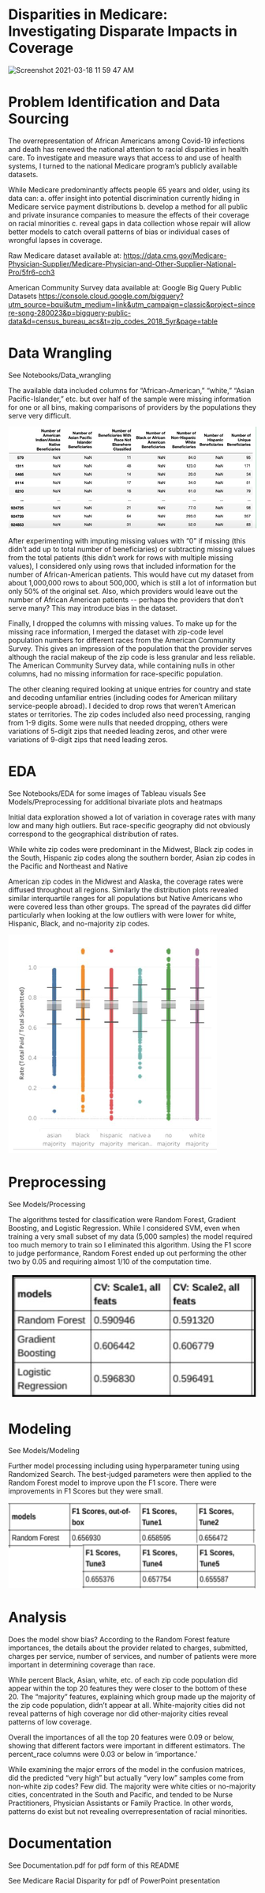 # Disparities in Medicare: Investigating Disparate Impacts in Coverage

![Screenshot 2021-03-18 11 59 47 AM](https://user-images.githubusercontent.com/64040862/111657204-97da7580-87e1-11eb-8b88-0183dd7883c9.png)

# Problem Identification and Data Sourcing

The overrepresentation of African Americans among Covid-19 infections and death has renewed the national attention to racial disparities in health care. To investigate and measure ways that access to and use of health systems, I turned to the national Medicare program’s publicly available datasets.

While Medicare predominantly affects people 65 years and older, using its data can:
a. offer insight into potential discrimination currently hiding in Medicare service payment distributions
b. develop a method for all public and private insurance companies to measure the effects of their coverage on racial minorities
c. reveal gaps in data collection whose repair will allow better models to catch overall patterns of bias or individual cases of wrongful lapses in coverage.

Raw Medicare dataset available at:
https://data.cms.gov/Medicare-Physician-Supplier/Medicare-Physician-and-Other-Supplier-National-Pro/5fr6-cch3

American Community Survey data available at:
Google Big Query Public Datasets
https://console.cloud.google.com/bigquery?utm_source=bqui&utm_medium=link&utm_campaign=classic&project=sincere-song-280023&p=bigquery-public-data&d=census_bureau_acs&t=zip_codes_2018_5yr&page=table 

# Data Wrangling

See Notebooks/Data_wrangling

The available data included columns for “African-American,” “white,” “Asian Pacific-Islander,” etc. but over half of the sample were missing information for one or all bins, making comparisons of providers by the populations they serve very difficult.

![Plot](reports/figures/readme_images/df_nans.jpg)


After experimenting with imputing missing values with “0” if missing (this didn’t add up to total number of beneficiaries) or subtracting missing values from the total patients (this didn’t work for rows with multiple missing values), I considered only using rows that included information for the number of African-American patients. This would have cut my dataset from about 1,000,000 rows to about 500,000, which is still a lot of information but only 50% of the original set. Also, which providers would leave out the number of African American patients -- perhaps the providers that don’t serve many? This may introduce bias in the dataset.

Finally, I dropped the columns with missing values. To make up for the missing race information, I merged the dataset with zip-code level population numbers for different races from the American Community Survey. This gives an impression of the population that the provider serves although the racial makeup of the zip code is less granular and less reliable. The American Community Survey data, while containing nulls in other columns, had no missing information for race-specific population.

The other cleaning required looking at unique entries for country and state and decoding unfamiliar entries (including codes for American military service-people abroad). I decided to drop rows that weren’t American states or territories. The zip codes included also need processing, ranging from 1-9 digits. Some were nulls that needed dropping, others were variations of 5-digit zips that needed leading zeros, and other were variations of 9-digit zips that need leading zeros.

# EDA
See Notebooks/EDA for some images of Tableau visuals
See Models/Preprocessing for additional bivariate plots and heatmaps

Initial data exploration showed a lot of variation in coverage rates with many low and many high outliers. But race-specific geography did not obviously correspond to the geographical distribution of rates.

While white zip codes were predominant in the Midwest, Black zip codes in the South, Hispanic zip codes along the southern border, Asian zip codes in the Pacific and Northeast and Native

American zip codes in the Midwest and Alaska, the coverage rates were diffused throughout all regions.
Similarly the distribution plots revealed similar interquartile ranges for all populations but Native Americans who were covered less than other groups.
The spread of the payrates ​did​ differ particularly when looking at the low outliers with were lower for white, Hispanic, Black, and no-majority zip codes.

![Plot](reports/figures/readme_images/boxplots.png)

# Preprocessing
See Models/Processing

The algorithms tested for classification were Random Forest, Gradient Boosting, and Logistic Regression. While I considered SVM, even when training a very small subset of my data (5,000 samples) the model required too much memory to train so I eliminated this algorithm.
Using the F1 score to judge performance, Random Forest ended up out performing the other two by 0.05 and requiring almost 1/10 of the computation time.

![Plot](reports/figures/readme_images/initial_model_scores.png)


# Modeling
See Models/Modeling

Further model processing including using hyperparameter tuning using Randomized Search. The best-judged parameters were then applied to the Random Forest model to improve upon the F1 score. There were improvements in F1 Scores but they were small.

![Plot](reports/figures/readme_images/after_tuning_scores.png)


# Analysis

Does the model show bias? According to the Random Forest feature importances, the details about the provider related to charges, submitted, charges per service, number of services, and number of patients were more important in determining coverage than race.

While percent Black, Asian, white, etc. of each zip code population did appear within the top 20 features they were closer to the bottom of these 20. The “majority” features, explaining which group made up the majority of the zip code population, didn’t appear at all. White-majority cities did not reveal patterns of high coverage nor did other-majority cities reveal patterns of low coverage.

Overall the importances of all the top 20 features were 0.09 or below, showing that different factors were important in different estimators. The percent_race columns were 0.03 or below in ‘importance.’

While examining the major errors of the model in the confusion matrices, did the predicted “very high” but actually “very low” samples come from non-white zip codes? Few did. The majority were white cities or no-majority cities, concentrated in the South and Pacific, and tended to be Nurse Practitioners, Physician Assistants or Family Practice. In other words, patterns ​do exist but not revealing overrepresentation of racial minorities.

# Documentation
See Documentation.pdf for pdf form of this README

See Medicare Racial Disparity for pdf of PowerPoint presentation
